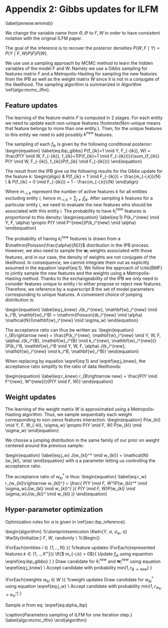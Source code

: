 # Appendix 2: Gibbs updates for ILFM
\label{annexe:wmmsb}

We change the variable name from $\Theta, \Phi$ to $F, W$ in order to have consistent notation with the original ILFM paper.

The goal of the inference is to recover the posterior densities $P(W,F \mid Y) \propto P(Y \mid F, W)P(F)P(W)$.

We use use a sampling approach by MCMC method to learn the hidden variables of the model F and W. Namely we use a Gibbs sampling for features matrix $F$ and a Metropolis-Hasting for sampling the new features from the IPB as well as the weight matrix $W$ since it is not in a conjugate of the likelihood. The sampling algorithm is summarized in Algorithm \ref{algo:mcmc_ilfm}.

## Feature updates
The learning of the feature matrix $F$ is computed in 2 stages. For each entity we need to update each non-unique features \footnote{Non-unique means that feature belongs to more than one entity.}. Then, for the unique features to this entity we need to add possibly $k^{new}$ features.


The sampling of each $f_{ik}$ is given by the following conditional posterior:
\begin{equation} \label{eq:ibp_gibbs}
P(f_{ik}=1 \mid Y, F_{-(ik)}, W) = \frac{P(Y \mid W, F_{-(ik)}, f_{ik}=1)P(f_{ik}=1 \mid F_{-(ik)})}{\sum_{f_{ik}} P(Y \mid W, F_{-(ik)}, f_{ik})P(f_{ik} \mid F_{-(ik)})}
\end{equation}

The result from the IPB give us the following results for the Gibbs update for the feature $k$:
\begin{align}
& P(f_{ik} = 1 \mid F_{-(ik)}) = \frac{m_{-i,k}}{N} \\
& P(f_{ik} = 0 \mid F_{-(ik)}) = 1 - \frac{m_{-i,k}}{N}
\end{align}

Where $m_{-i,k}$ represent the number of active features $k$ for all entities excluding entity $i$, hence $m_{-i,k} = \sum_{j\neq i}f_{jk}$. 
After sampling $k$ features for a particular entity $i$, we need to evaluate the new features who should be associated with this entity $i$. The probability to have $k_i^{new}$ features is proportional to this density:
\begin{equation} \label{eq:1}
P(k_i^{new} \mid Y, F, \alpha) \propto P(Y \mid F^{new})P(k_i^{new} \mid \alpha)
\end{equation}

The probability of having $k_i^{new}$ features is drawn from a $\mathrm{Poisson(\frac{\alpha}{N})}$ distribution in the IPB process. However, we also need to sample the $\mathbf{w}_i$ weights associated with those features, and in our case, the density of weights are not conjugate of the likelihood. In consequence, we cannot integrate them out as explicitly assumed in the equation \eqref{eq:1}. We follow the approach of \cite{BMF} to jointly sample the new features and the weights using a Metropolis-Hasting method. Thanks to the  exchangeability of the IPB we only need to consider features unique to entity $i$ to either propose or reject new features. Therefore, we reference by a superscript $B$ the set of model parameters corresponding to unique features. A convenient choice of jumping distribution is:

\begin{equation} \label{eq:j_knew}
J(k_i^{new}, \mathbf{w}_i^{new} \mid k_i^B, \mathbf{w}_i^B) = \mathrm{Poisson}(k_i^{new} \mid \alpha) \mathcal{N}(\mathbf{w}_i^{new} \mid \sigma_w)
\end{equation}

The acceptance ratio can thus be written as:
\begin{equation}
r_{B\rightarrow new} = \frac{P(k_i^{new}, \mathbf{w}_i^{new} \mid Y, W, F, \alpha) J(k_i^{B}, \mathbf{w}_i^{B} \mid k_i^{new}, \mathbf{w}_i^{new})}{P(k_i^B, \mathbf{w}_i^B \mid Y, W, F, \alpha) J(k_i^{new}, \mathbf{w}_i^{new} \mid k_i^B, \mathbf{w}_i^B)}
\end{equation}

When replacing by equation \eqref{eq:1} and \eqref{eq:j_knew}, the acceptance ratio simplify to the ratio of data likelihoods:

\begin{equation} \label{eq:r_knew} 
r_{B\rightarrow new} = \frac{P(Y \mid F^{new}, W^{new})}{P(Y \mid F, W)}
\end{equation}

## Weight updates

The learning of the weight matrix $W$ is approximated using a Metropolis-Hasting algorithm. Thus, we sample sequentially each weight corresponding to non-zeros features interaction.
\begin{equation}
P(w_{kl} \mid Y, F, W_{-kl}, \sigma_w) \propto P(Y \mid F, W) P(w_{kl} \mid \sigma_w)
\end{equation}

We choose a jumping distribution in the same family of our prior on weight centered around the previous sample:

\begin{equation} \label{eq:j_w}
J(w_{kl}^* \mid w_{kl}) = \mathcal{N}(w_{kl}, \eta)
\end{equation}
with $\eta$ a parameter letting us controlling the acceptance ratio.

The acceptance ratio of $w_{kl}^*$ is thus:
\begin{equation} \label{eq:r_w}
r_{w_{kl}\rightarrow w_{kl}^*} = \frac{ P(Y \mid F, W^*)P(w_{kl}^* \mid \sigma_w)J(w_{kl} \mid w_{kl}^*) }{ P(Y \mid F, W)P(w_{kl} \mid \sigma_w)J(w_{kl}^* \mid w_{kl} )}
\end{equation}

## Hyper-parameter optimization

Optimization rules for  $\alpha$ is given in \ref{sec:ibp_inference}.

\begin{algorithm}
%\dontprintsemicolon
\KwIn{$Y$, $\alpha$, $\sigma_w$, $\eta$}
\KwSty{Initialize:} $F$, $W$,  randomly \\
%\Begin{}

\ForEach{entities $i \in \{1,..,N\}$ }{ %feature updates
    \ForEach{represented features $k \in \{1,..,K^+\}$}{
        \If{$ m_{-i,k} > 0$}{
             Update $f_{ik}$ using equantion \eqref{eq:ibp_gibbs} }
    }
    Draw candidate for $k_i^{new}$ and $\mathbf{w}_i^{new}$ using equation \eqref{eq:j_knew} \\
    Accept candidate with probability $\mathrm{min}(1, r_{B\rightarrow new} )$
}

\ForEach{weights $w_{kl} \in W$ }{ %weight updates
    Draw candidate for $w_{kl}^*$ using equation \eqref{eq:j_w} \\
    Accept candidate with probability $\mathrm{min}(1, r_{w_{kl}\rightarrow w_{kl}^*} )$
}

Sample $\alpha$ from eq. \eqref{eq:alpha_ibp}

\caption{Parameters sampling of ILFM for one iteration step.}
\label{algo:mcmc_ilfm}
\end{algorithm}

